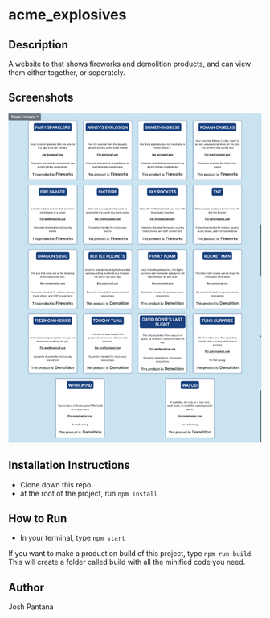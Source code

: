 # acme_explosives

## Description
A website to that shows fireworks and demolition products, and can view them either together, or seperately.

## Screenshots
![Image of the Shotz website.](https://raw.githubusercontent.com/jpantana/acme_explosives/dom/screenshots/download.png "screenshot of Acme Explosives site.")

## Installation Instructions
* Clone down this repo
* at the root of the project, run `npm install`

## How to Run
* In your terminal, type `npm start`

If you want to make a production build of this project, 
type `npm run build`. This will create a folder called build 
with all the minified code you need.

## Author
Josh Pantana
